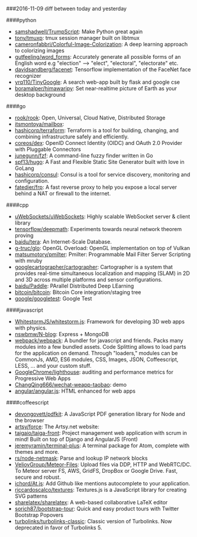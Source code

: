 ###2016-11-09
diff between today and yesterday

####python
* [samshadwell/TrumpScript](https://github.com/samshadwell/TrumpScript): Make Python great again
* [tony/tmuxp](https://github.com/tony/tmuxp):  tmux session manager built on libtmux
* [cameronfabbri/Colorful-Image-Colorization](https://github.com/cameronfabbri/Colorful-Image-Colorization): A deep learning approach to colorizing images
* [gutfeeling/word_forms](https://github.com/gutfeeling/word_forms): Accurately generate all possible forms of an English word e.g "election" --> "elect", "electoral", "electorate" etc.
* [davidsandberg/facenet](https://github.com/davidsandberg/facenet): Tensorflow implementation of the FaceNet face recognizer
* [yrq110/TinyGoogle](https://github.com/yrq110/TinyGoogle): A search web-app built by flask and google cse
* [boramalper/himawaripy](https://github.com/boramalper/himawaripy): Set near-realtime picture of Earth as your desktop background

####go
* [rook/rook](https://github.com/rook/rook): Open, Universal, Cloud Native, Distributed Storage
* [itsmontoya/mailbox](https://github.com/itsmontoya/mailbox): 
* [hashicorp/terraform](https://github.com/hashicorp/terraform): Terraform is a tool for building, changing, and combining infrastructure safely and efficiently.
* [coreos/dex](https://github.com/coreos/dex): OpenID Connect Identity (OIDC) and OAuth 2.0 Provider with Pluggable Connectors
* [junegunn/fzf](https://github.com/junegunn/fzf):  A command-line fuzzy finder written in Go
* [spf13/hugo](https://github.com/spf13/hugo): A Fast and Flexible Static Site Generator built with love in GoLang
* [hashicorp/consul](https://github.com/hashicorp/consul): Consul is a tool for service discovery, monitoring and configuration.
* [fatedier/frp](https://github.com/fatedier/frp): A fast reverse proxy to help you expose a local server behind a NAT or firewall to the internet.

####cpp
* [uWebSockets/uWebSockets](https://github.com/uWebSockets/uWebSockets): Highly scalable WebSocket server & client library
* [tensorflow/deepmath](https://github.com/tensorflow/deepmath): Experiments towards neural network theorem proving
* [baidu/tera](https://github.com/baidu/tera): An Internet-Scale Database.
* [g-truc/glo](https://github.com/g-truc/glo): OpenGL Overload: OpenGL implementation on top of Vulkan
* [matsumotory/pmilter](https://github.com/matsumotory/pmilter): Pmilter: Programmable Mail Filter Server Scripting with mruby
* [googlecartographer/cartographer](https://github.com/googlecartographer/cartographer): Cartographer is a system that provides real-time simultaneous localization and mapping (SLAM) in 2D and 3D across multiple platforms and sensor configurations.
* [baidu/Paddle](https://github.com/baidu/Paddle): PArallel Distributed Deep LEarning
* [bitcoin/bitcoin](https://github.com/bitcoin/bitcoin): Bitcoin Core integration/staging tree
* [google/googletest](https://github.com/google/googletest): Google Test

####javascript
* [WhitestormJS/whitestorm.js](https://github.com/WhitestormJS/whitestorm.js):  Framework for developing 3D web apps with physics.
* [nswbmw/N-blog](https://github.com/nswbmw/N-blog):  Express + MongoDB 
* [webpack/webpack](https://github.com/webpack/webpack): A bundler for javascript and friends. Packs many modules into a few bundled assets. Code Splitting allows to load parts for the application on demand. Through "loaders," modules can be CommonJs, AMD, ES6 modules, CSS, Images, JSON, Coffeescript, LESS, ... and your custom stuff.
* [GoogleChrome/lighthouse](https://github.com/GoogleChrome/lighthouse): auditing and performance metrics for Progressive Web Apps
* [ChangQing666/wechat-weapp-taobao](https://github.com/ChangQing666/wechat-weapp-taobao): demo 
* [angular/angular.js](https://github.com/angular/angular.js): HTML enhanced for web apps

####coffeescript
* [devongovett/pdfkit](https://github.com/devongovett/pdfkit): A JavaScript PDF generation library for Node and the browser
* [artsy/force](https://github.com/artsy/force): The Artsy.net website:
* [taigaio/taiga-front](https://github.com/taigaio/taiga-front): Project management web application with scrum in mind! Built on top of Django and AngularJS (Front)
* [jeremyramin/terminal-plus](https://github.com/jeremyramin/terminal-plus): A terminal package for Atom, complete with themes and more.
* [rs/node-netmask](https://github.com/rs/node-netmask): Parse and lookup IP network blocks
* [VeliovGroup/Meteor-Files](https://github.com/VeliovGroup/Meteor-Files): Upload files via DDP, HTTP and WebRTC/DC. To Meteor server FS, AWS, GridFS, DropBox or Google Drive. Fast, secure and robust.
* [ichord/At.js](https://github.com/ichord/At.js): Add Github like mentions autocomplete to your application.
* [riccardoscalco/textures](https://github.com/riccardoscalco/textures): Textures.js is a JavaScript library for creating SVG patterns
* [sharelatex/sharelatex](https://github.com/sharelatex/sharelatex): A web-based collaborative LaTeX editor
* [sorich87/bootstrap-tour](https://github.com/sorich87/bootstrap-tour): Quick and easy product tours with Twitter Bootstrap Popovers
* [turbolinks/turbolinks-classic](https://github.com/turbolinks/turbolinks-classic): Classic version of Turbolinks. Now deprecated in favor of Turbolinks 5.

